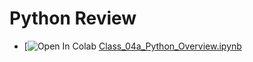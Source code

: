 # Python Review 
- [![Open In Colab](https://colab.research.google.com/github/Mjrovai/UNIFEI-IESTI01-TinyML-2022.1/blob/main/00_Curse_Folder/1_Fundamentals/Class_04a/notebooks/Class_4a_Python_Overview.ipynb) [Class_04a_Python_Overview.ipynb](/00_Curso_Folder/1_Fundamentals/Class_04a/notebooks/Class_4a_Python_Overview.ipynb)


